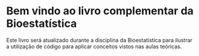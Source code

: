 # Bem vindo ao livro complementar da Bioestatística 

Este livro será atualizado durante a disciplina da Bioestatística para ilustrar a utilização de código para aplicar conceitos vistos nas aulas teóricas.

```{tableofcontents}
```
